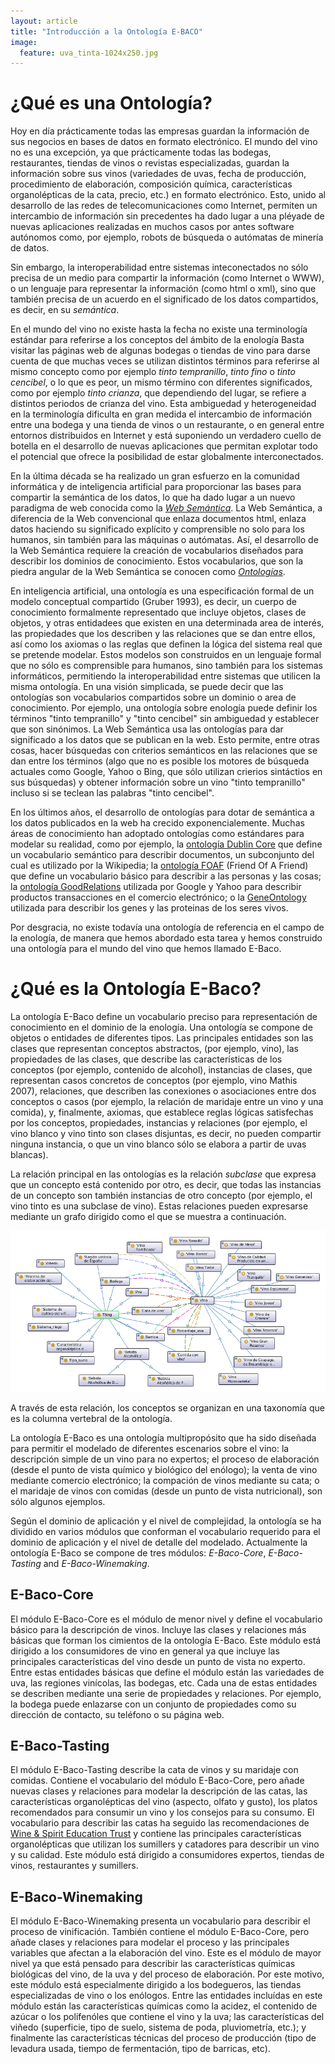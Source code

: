```yaml
---
layout: article
title: "Introducción a la Ontología E-BACO"
image:
  feature: uva_tinta-1024x250.jpg
---
```



¿Qué es una Ontología?
======================

Hoy en día prácticamente todas las empresas guardan la información de sus negocios en bases de datos en formato electrónico. El mundo del vino no es una excepción, ya que prácticamente todas las bodegas, restaurantes, tiendas de vinos o revistas especializadas, guardan la información sobre sus vinos (variedades de uvas, fecha de producción, procedimiento de elaboración, composición química, características organolépticas de la cata, precio, etc.) en formato electrónico.
Esto, unido al desarrollo de las redes de telecomunicaciones como Internet, permiten un intercambio de información sin precedentes ha dado lugar a una pléyade de nuevas aplicaciones realizadas en muchos casos por antes software autónomos como, por ejemplo, robots de búsqueda o autómatas de minería de datos. 

Sin embargo, la interoperabilidad entre sistemas inteconectados no sólo precisa de un medio para compartir la información (como Internet o WWW), o un lenguaje para representar la información (como html o xml), sino que también precisa de un acuerdo en el significado de los datos compartidos, es decir, en su *semántica*.

En el mundo del vino no existe hasta la fecha no existe una terminología estándar para referirse a los conceptos del ámbito de la enología
Basta visitar las páginas web de algunas bodegas o tiendas de vino para darse cuenta de que muchas veces se utilizan distintos términos para referirse al mismo concepto como por ejemplo *tinto tempranillo*, *tinto fino* o *tinto cencibel*, o lo que es peor, un mismo término con diferentes significados, como por ejemplo *tinto crianza*, que dependiendo del lugar, se refiere a distintos periodos de crianza del vino. 
Esta ambiguedad y heterogeneidad en la terminología dificulta en gran medida el intercambio de información entre una bodega y una tienda de vinos o un restaurante, o en general entre entornos distribuidos en Internet y está suponiendo un verdadero cuello de botella en el desarrollo de nuevas aplicaciones que permitan explotar todo el potencial que ofrece la posibilidad de estar globalmente interconectados.

En la última década se ha realizado un gran esfuerzo en la comunidad informática y de inteligencia artificial para proporcionar las bases para compartir la semántica de los datos, lo que ha dado lugar a un nuevo paradigma de web conocida como la [*Web Semántica*](http://es.wikipedia.org/wiki/Web_sem%C3%A1ntica).
La Web Semántica, a diferencia de la Web convencional que enlaza documentos html, enlaza datos haciendo su significado explícito y comprensible no solo para los humanos, sin también para las máquinas o autómatas.
Así, el desarrollo de la Web Semántica requiere la creación de vocabularios diseñados para describir los dominios de conocimiento.
Estos vocabularios, que son la piedra angular de la Web Semántica se conocen como [*Ontologías*](http://es.wikipedia.org/wiki/Ontolog%C3%ADa_%28inform%C3%A1tica%29).


En inteligencia artificial, una ontología es una especificación formal de un modelo conceptual compartido (Gruber 1993), es decir, un cuerpo de conocimiento formalmente representado que incluye objetos, clases de objetos, y otras entidadees que existen en una determinada area de interés, las propiedades que los describen y las relaciones que se dan entre ellos, así como los axiomas o las reglas que definen la lógica del sistema real que se pretende modelar. 
Estos modelos son construidos en un lenguaje formal que no sólo es comprensible para humanos, sino también para los sistemas informáticos, permitiendo la interoperabilidad entre sistemas que utilicen la misma ontología. 
En una visión simplicada, se puede decir que las ontologías son vocabularios compartidos sobre un dominio o area de conocimiento.
Por ejemplo, una ontología sobre enología puede definir los términos "tinto tempranillo" y "tinto cencibel" sin ambiguedad y establecer que son sinónimos. 
La Web Semántica usa las ontologías para dar significado a los datos que se publican en la web. 
Esto permite, entre otras cosas, hacer búsquedas con criterios semánticos en las relaciones que se dan entre los términos (algo que no es posible los motores de búsqueda actuales como Google, Yahoo o Bing, que sólo utilizan crierios sintáctios en sus búsquedas) y obtener información sobre un vino "tinto tempranillo" incluso si se teclean las palabras "tinto cencibel".

En los últimos años, el desarrollo de ontologías para dotar de semántica a los datos publicados en la web ha crecido exponencialemente. 
Muchas áreas de conocimiento han adoptado ontologías como estándares para modelar su realidad, como por ejemplo, la [ontología Dublin Core](http://dublincore.org/) que define un vocabulario semántico para describir documentos, un subconjunto del cual es utilizado por la Wikipedia; la [ontología FOAF](http://www.foaf-project.org/) (Friend Of A Friend) que define un vocabulario básico para describir a las personas y las cosas; la [ontología GoodRelations](http://purl.org/goodrelations/) utilizada por Google y Yahoo para describir productos transacciones en el comercio electrónico; o la [GeneOntology](http://geneontology.org/) utilizada para describir los genes y las proteinas de los seres vivos.

Por desgracia, no existe todavía una ontología de referencia en el campo de la enología, de manera que hemos abordado esta tarea y hemos construido una ontología para el mundo del vino que hemos llamado E-Baco.


¿Qué es la Ontología E-Baco?
============================

La ontología E-Baco define un vocabulario preciso para representación de conocimiento en el dominio de la enología. Una ontología se compone de objetos o entidades de diferentes tipos. Las principales entidades son las clases que representan conceptos abstractos, (por ejemplo, vino), las propiedades de las clases, que describe las características de los conceptos (por ejemplo, contenido de alcohol), instancias de clases, que representan casos concretos de conceptos (por ejemplo, vino Mathis 2007), relaciones, que describen las conexiones o asociaciones entre dos conceptos o casos (por ejemplo, la relación de maridaje entre un vino y una comida), y, finalmente, axiomas, que establece reglas lógicas satisfechas por los conceptos, propiedades, instancias y relaciones (por ejemplo, el vino blanco y vino tinto son clases disjuntas, es decir, no pueden compartir ninguna instancia, o que un vino blanco sólo se elabora a partir de uvas blancas). 

La relación principal en las ontologías es la relación *subclase* que expresa que un concepto está contenido por otro, es decir, que todas las instancias de un concepto son también instancias de otro concepto (por ejemplo, el vino tinto es una subclase de vino). 
Estas relaciones pueden expresarse mediante un grafo dirigido como el que se muestra a continuación.

![image](/images/taxonomia_ebaco.png)

A través de esta relación, los conceptos se organizan en una taxonomía que es la columna vertebral de la ontología.


La ontología E-Baco es una ontología multipropósito que ha sido diseñada para permitir el modelado de diferentes escenarios sobre el vino: la descripción simple de un vino para no expertos; el proceso de elaboración (desde el punto de vista químico y biológico del enólogo); la venta de vino mediante comercio electrónico; la compación de vinos mediante su cata; o el maridaje de vinos con comidas (desde un punto de vista nutricional), son sólo algunos ejemplos.

Según el dominio de aplicación y el nivel de complejidad, la ontología se ha dividido en varios módulos que conforman el vocabulario requerido para el dominio de aplicación y el nivel de detalle del modelado.
Actualmente la ontología E-Baco se compone de tres módulos: *E-Baco-Core*,  *E-Baco-Tasting* and *E-Baco-Winemaking*.

## E-Baco-Core

El módulo E-Baco-Core es el módulo de menor nivel y define el vocabulario básico para la descripción de vinos. 
Incluye las clases y relaciones más básicas que forman los cimientos de la ontología E-Baco. 
Este módulo está dirigido a los consumidores de vino en general ya que incluye las principales características del vino desde un punto de vista no experto. 
Entre estas entidades básicas que define el módulo están las variedades de uva, las regiones vinícolas, las bodegas, etc. 
Cada una de estas entidades se describen mediante una serie de propiedades y relaciones. 
Por ejemplo, la bodega puede enlazarse con un conjunto de propiedades como su dirección de contacto, su teléfono o su página web. 


## E-Baco-Tasting

El módulo E-Baco-Tasting describe la cata de vinos y su maridaje con comidas. 
Contiene el vocabulario del módulo E-Baco-Core, pero añade nuevas clases y relaciones para modelar la descripción de las catas, las características organolépticas del vino (aspecto, olfato y gusto), los platos recomendados para consumir un vino y los consejos para su consumo. 
El vocabulario para describir las catas ha seguido las recomendaciones de [Wine & Spirit Education Trust](http://www.wsetglobal.com/documents/dip_satcardwine_2012_eng_new.pdf) y contiene las principales características organolépticas que utilizan los sumillers y catadores para describir un vino y su calidad. 
Este módulo está dirigido a consumidores expertos, tiendas de vinos, restaurantes y sumillers. 


## E-Baco-Winemaking

El módulo E-Baco-Winemaking presenta un vocabulario para describir el proceso de vinificación.
También contiene el módulo E-Baco-Core, pero añade clases y relaciones para modelar el proceso y las principales variables que afectan a la elaboración del vino. 
Este es el módulo de mayor nivel ya que está pensado para describir las características químicas biológicas del vino, de la uva y del proceso de elaboración.
Por este motivo, este módulo está especialmente dirigido a los bodegueros, las tiendas especializadas de vino o los enólogos. 
Entre las entidades incluídas en este módulo están las características químicas como la acidez, el contenido de azúcar o los polifenóles que contiene el vino y la uva; las características del viñedo (superficie, tipo de suelo, sistema de poda, pluviometría, etc.); y finalmente las características técnicas del proceso de producción (tipo de levadura usada, tiempo de fermentación, tipo de barricas, etc).


